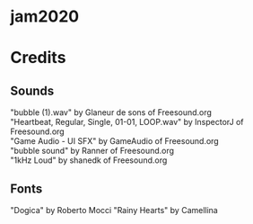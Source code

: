 # jam2020


# Credits

## Sounds

"bubble (1).wav" by Glaneur de sons of Freesound.org  
"Heartbeat, Regular, Single, 01-01, LOOP.wav" by InspectorJ of Freesound.org  
"Game Audio - UI SFX" by GameAudio of Freesound.org  
"bubble sound" by Ranner of Freesound.org  
"1kHz Loud" by shanedk of Freesound.org   

## Fonts
"Dogica" by Roberto Mocci 
"Rainy Hearts" by Camellina  